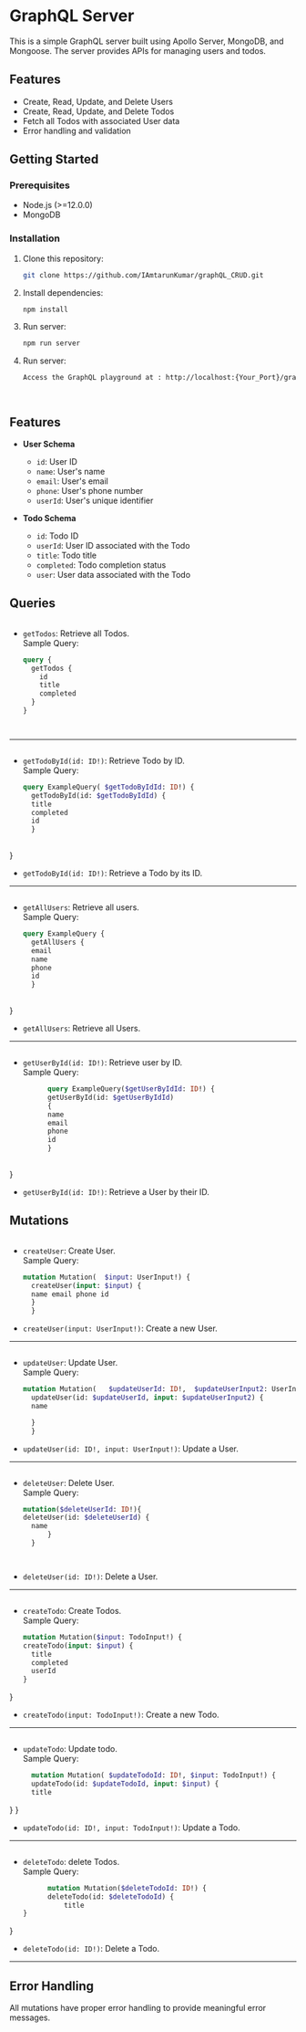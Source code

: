 # GraphQL Server

This is a simple GraphQL server built using Apollo Server, MongoDB, and Mongoose. The server provides APIs for managing users and todos.

## Features

- Create, Read, Update, and Delete Users
- Create, Read, Update, and Delete Todos
- Fetch all Todos with associated User data
- Error handling and validation

## Getting Started

### Prerequisites

- Node.js (>=12.0.0)
- MongoDB

### Installation

1. Clone this repository:

   ```bash
   git clone https://github.com/IAmtarunKumar/graphQL_CRUD.git


2. Install dependencies:

   ```bash
   npm install

3. Run server:

   ```bash
   npm run server

4. Run server:

   ```bash
   Access the GraphQL playground at : http://localhost:{Your_Port}/graphql




## Features

- **User Schema**
  - `id`: User ID
  - `name`: User's name
  - `email`: User's email
  - `phone`: User's phone number
  - `userId`: User's unique identifier

- **Todo Schema**
  - `id`: Todo ID
  - `userId`: User ID associated with the Todo
  - `title`: Todo title
  - `completed`: Todo completion status
  - `user`: User data associated with the Todo

## Queries

<img src="./img//get_all_todo.png" alt="">

- `getTodos`: Retrieve all Todos.  
  Sample Query:
  ```graphql
  query {
    getTodos {
      id
      title
      completed
    }
  }




<hr>



<img src="./img//get_todo_by_id.png" alt="">

- `getTodoById(id: ID!)`: Retrieve Todo by ID.  
  Sample Query:
  ```graphql
  query ExampleQuery( $getTodoByIdId: ID!) {
    getTodoById(id: $getTodoByIdId) {
    title
    completed 
    id
    }
 
}
  
- `getTodoById(id: ID!)`: Retrieve a Todo by its ID.
<hr>


<img src="./img//get_all_user.png" alt="">

- `getAllUsers`: Retrieve all users.  
  Sample Query:
  ```graphql
  query ExampleQuery {
    getAllUsers {
    email
    name
    phone
    id
    }
 
}
- `getAllUsers`: Retrieve all Users.

<hr>

<img src="./img//get_user_by_id.png" alt="">

- `getUserById(id: ID!)`: Retrieve user by ID.  
  Sample Query:
  ```graphql
        query ExampleQuery($getUserByIdId: ID!) {
        getUserById(id: $getUserByIdId)
        {
        name
        email
        phone 
        id
        }
 
}
  
- `getUserById(id: ID!)`: Retrieve a User by their ID.

## Mutations

<img src="./img//create_user.png" alt="">

- `createUser`: Create User.  
  Sample Query:

  ```graphql
  mutation Mutation(  $input: UserInput!) {
    createUser(input: $input) {
    name email phone id
    }
    }


- `createUser(input: UserInput!)`: Create a new User.


<hr>
<img src="./img//update_user.png" alt="">

- `updateUser`: Update User.  
  Sample Query:

  ```graphql
  mutation Mutation(   $updateUserId: ID!,  $updateUserInput2: UserInput!) {
    updateUser(id: $updateUserId, input: $updateUserInput2) {
    name

    }
    }

- `updateUser(id: ID!, input: UserInput!)`: Update a User.
<hr>

<img src="./img//delete_user.png" alt="">

- `deleteUser`: Delete User.  
  Sample Query:

  ```graphql
  mutation($deleteUserId: ID!){
  deleteUser(id: $deleteUserId) {
    name
        }
    }




- `deleteUser(id: ID!)`: Delete a User.
<hr>



<img src="./img//create_todo.png" alt="">

- `createTodo`: Create Todos.  
  Sample Query:

  ```graphql
  mutation Mutation($input: TodoInput!) {
  createTodo(input: $input) {
    title
    completed
    userId
  }
}

- `createTodo(input: TodoInput!)`: Create a new Todo.
<hr>

<img src="./img//update_todo.png" alt="">


- `updateTodo`: Update todo.  
  Sample Query:
  ```graphql
    mutation Mutation( $updateTodoId: ID!, $input: TodoInput!) {
    updateTodo(id: $updateTodoId, input: $input) {
    title
 }
}



- `updateTodo(id: ID!, input: TodoInput!)`: Update a Todo.
<hr>

<img src="./img//delete_todo.png" alt="">


- `deleteTodo`: delete Todos.  
  Sample Query:
  ```graphql
        mutation Mutation($deleteTodoId: ID!) {
        deleteTodo(id: $deleteTodoId) {
            title
  }
}


- `deleteTodo(id: ID!)`: Delete a Todo.
<hr>

## Error Handling

All mutations have proper error handling to provide meaningful error messages.



 

